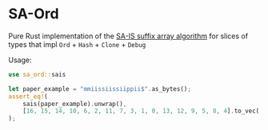 # SA-Ord
Pure Rust implementation of the [SA-IS suffix array algorithm](https://ieeexplore.ieee.org/document/4976463)
for slices of types that impl `Ord` + `Hash` + `Clone` + `Debug`

Usage:
```rust
use sa_ord::sais

let paper_example = "mmiissiissiippii$".as_bytes();
assert_eq!(
    sais(paper_example).unwrap(),
    [16, 15, 14, 10, 6, 2, 11, 7, 3, 1, 0, 13, 12, 9, 5, 8, 4].to_vec()
);
```
